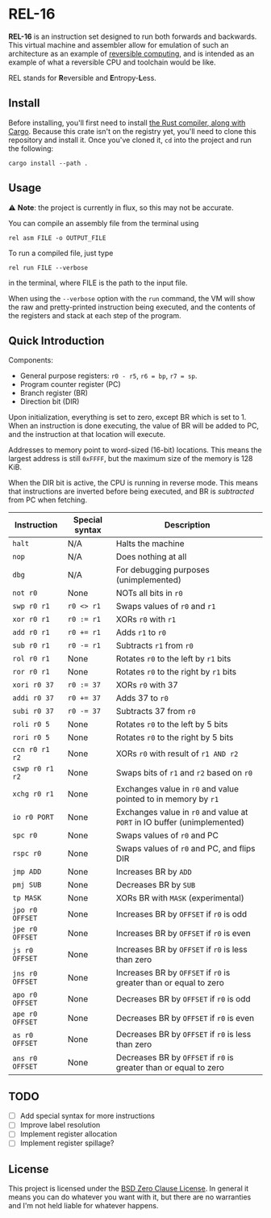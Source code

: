# REL-16

**REL-16** is an instruction set designed to run both forwards and backwards. This virtual machine and assembler allow for emulation of such an architecture as an example of [reversible computing](https://en.wikipedia.org/wiki/Reversible_computing "Wikipedia - Reversible computing"), and is intended as an example of what a reversible CPU and toolchain would be like.

REL stands for **R**eversible and **E**ntropy-**L**ess.

## Install

Before installing, you'll first need to install [the Rust compiler, along with Cargo](https://www.rust-lang.org/ "Rust Homepage"). Because this crate isn't on the registry yet, you'll need to clone this repository and install it. Once you've cloned it, `cd` into the project and run the following:

	cargo install --path .

## Usage

⚠️ **Note**: the project is currently in flux, so this may not be accurate.

You can compile an assembly file from the terminal using

	rel asm FILE -o OUTPUT_FILE

To run a compiled file, just type

	rel run FILE --verbose

in the terminal, where FILE is the path to the input file.

When using the `--verbose` option with the `run` command, the VM will show the raw and pretty-printed instruction being executed, and the contents of the registers and stack at each step of the program.

<!-- 
You can also disassemble built files similarly using:

	rel dasm FILE -o OUTPUT_FILE
-->

## Quick Introduction

Components:
+ General purpose registers: `r0 - r5`, `r6 = bp`, `r7 = sp`.
+ Program counter register (PC)
+ Branch register (BR)
+ Direction bit (DIR)

Upon initialization, everything is set to zero, except BR which is set to 1. When an instruction is done executing, the value of BR will be added to PC, and the instruction at that location will execute.

Addresses to memory point to word-sized (16-bit) locations. This means the largest address is still `0xFFFF`, but the maximum size of the memory is 128 KiB.

When the DIR bit is active, the CPU is running in reverse mode. This means that instructions are inverted before being executed, and BR is *subtracted* from PC when fetching.

Instruction     | Special syntax | Description
----------------|----------------|----------------------
`halt`          | N/A            | Halts the machine
`nop`           | N/A            | Does nothing at all
`dbg`           | N/A            | For debugging purposes (unimplemented)
`not r0`        | None           | NOTs all bits in `r0`
`swp r0 r1`     | `r0 <> r1`     | Swaps values of `r0` and `r1`
`xor r0 r1`     | `r0 := r1`     | XORs `r0` with `r1`
`add r0 r1`     | `r0 += r1`     | Adds `r1` to `r0`
`sub r0 r1`     | `r0 -= r1`     | Subtracts `r1` from `r0`
`rol r0 r1`     | None           | Rotates `r0` to the left by `r1` bits
`ror r0 r1`     | None           | Rotates `r0` to the right by `r1` bits
`xori r0 37`    | `r0 := 37`     | XORs `r0` with 37
`addi r0 37`    | `r0 += 37`     | Adds 37 to `r0`
`subi r0 37`    | `r0 -= 37`     | Subtracts 37 from `r0`
`roli r0 5`     | None           | Rotates `r0` to the left by 5 bits
`rori r0 5`     | None           | Rotates `r0` to the right by 5 bits
`ccn r0 r1 r2`  | None           | XORs `r0` with result of `r1 AND r2`
`cswp r0 r1 r2` | None           | Swaps bits of `r1` and `r2` based on `r0`
`xchg r0 r1`    | None           | Exchanges value in `r0` and value pointed to in memory by `r1`
`io r0 PORT`    | None           | Exchanges value in `r0` and value at `PORT` in IO buffer (unimplemented)
`spc r0`        | None           | Swaps values of `r0` and PC
`rspc r0`       | None           | Swaps values of `r0` and PC, and flips DIR
`jmp ADD`       | None           | Increases BR by `ADD`
`pmj SUB`       | None           | Decreases BR by `SUB`
`tp MASK`       | None           | XORs BR with `MASK` (experimental)
`jpo r0 OFFSET` | None           | Increases BR by `OFFSET` if `r0` is odd
`jpe r0 OFFSET` | None           | Increases BR by `OFFSET` if `r0` is even
`js r0 OFFSET`  | None           | Increases BR by `OFFSET` if `r0` is less than zero
`jns r0 OFFSET` | None           | Increases BR by `OFFSET` if `r0` is greater than or equal to zero
`apo r0 OFFSET` | None           | Decreases BR by `OFFSET` if `r0` is odd
`ape r0 OFFSET` | None           | Decreases BR by `OFFSET` if `r0` is even
`as r0 OFFSET`  | None           | Decreases BR by `OFFSET` if `r0` is less than zero
`ans r0 OFFSET` | None           | Decreases BR by `OFFSET` if `r0` is greater than or equal to zero

## TODO

- [ ] Add special syntax for more instructions
- [ ] Improve label resolution
- [ ] Implement register allocation
- [ ] Implement register spillage?

## License

This project is licensed under the [BSD Zero Clause License](https://choosealicense.com/licenses/0bsd/). In general it means you can do whatever you want with it, but there are no warranties and I'm not held liable for whatever happens.
